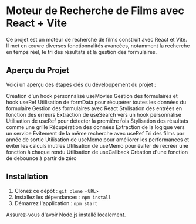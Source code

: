 # Moteur de Recherche de Films avec React + Vite

Ce projet est un moteur de recherche de films construit avec React et Vite. Il met en œuvre diverses fonctionnalités avancées, notamment la recherche en temps réel, le tri des résultats et la gestion des formulaires.

## Aperçu du Projet

Voici un aperçu des étapes clés du développement du projet :

Création d'un hook personnalisé useMovies
Gestion des formulaires et hook useRef
Utilisation de formData pour récupérer toutes les données du formulaire
Gestion des formulaires avec React
Stylisation des entrées en fonction des erreurs
Extraction de useSearch vers un hook personnalisé
Utilisation de useRef pour détecter la première fois
Stylisation des résultats comme une grille
Récupération des données
Extraction de la logique vers un service
Évitement de la même recherche avec useRef
Tri des films par année de sortie
Utilisation de useMemo pour améliorer les performances et éviter les calculs inutiles
Utilisation de useMemo pour éviter de recréer une fonction à chaque rendu
Utilisation de useCallback
Création d'une fonction de debounce à partir de zéro

## Installation

1. Clonez ce dépôt : `git clone <URL>`
2. Installez les dépendances : `npm install`
3. Démarrez l'application : `npm start`

Assurez-vous d'avoir Node.js installé localement.
